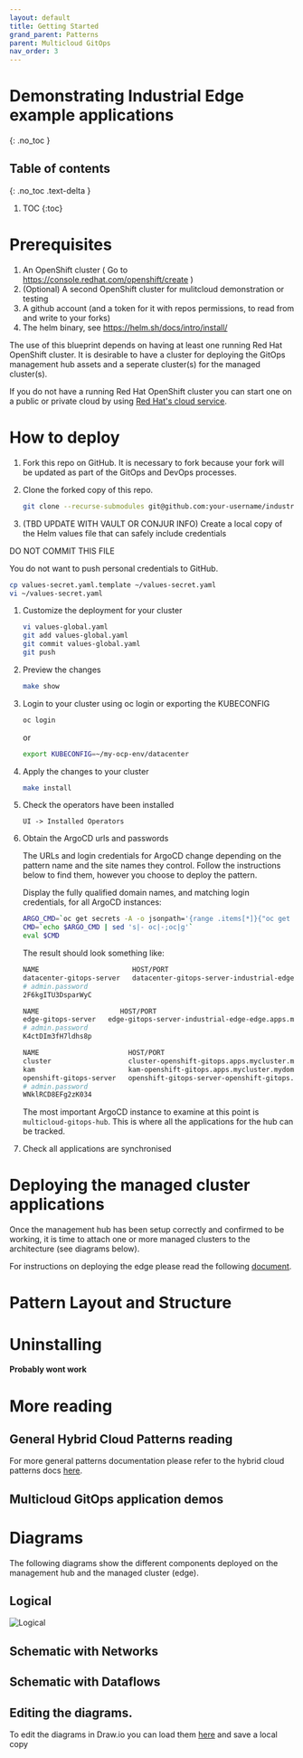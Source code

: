 ```yaml
---
layout: default
title: Getting Started
grand_parent: Patterns
parent: Multicloud GitOps
nav_order: 3
---
```


# Demonstrating Industrial Edge example applications  
{: .no_toc }

## Table of contents
{: .no_toc .text-delta }

1. TOC
{:toc}

# Prerequisites

1. An OpenShift cluster ( Go to https://console.redhat.com/openshift/create )
1. (Optional) A second OpenShift cluster for mulitcloud demonstration or testing
1. A github account (and a token for it with repos permissions, to read from and write to your forks)
1. The helm binary, see https://helm.sh/docs/intro/install/

The use of this blueprint depends on having at least one running Red Hat
OpenShift cluster. It is desirable to have a cluster for deploying the GitOps 
management hub assets and a seperate cluster(s) for the managed cluster(s).

If you do not have a running Red Hat OpenShift cluster you can start one on a
public or private cloud by using [Red Hat's cloud
service](https://console.redhat.com/openshift/create).

# How to deploy

1. Fork this repo on GitHub. It is necessary to fork because your fork will be updated as part of the GitOps and DevOps processes.

1. Clone the forked copy of this repo.

   ```sh
   git clone --recurse-submodules git@github.com:your-username/industrial-edge.git
   ```

1. (TBD UPDATE WITH VAULT OR CONJUR INFO) Create a local copy of the Helm values file that can safely include credentials

  DO NOT COMMIT THIS FILE

  You do not want to push personal credentials to GitHub.
   ```sh
   cp values-secret.yaml.template ~/values-secret.yaml
   vi ~/values-secret.yaml
   ```

1. Customize the deployment for your cluster

   ```sh
   vi values-global.yaml
   git add values-global.yaml
   git commit values-global.yaml
   git push
   ```

1. Preview the changes
   ```sh
   make show
   ```

1. Login to your cluster using oc login or exporting the KUBECONFIG

   ```sh
   oc login
   ```

   or

   ```sh
   export KUBECONFIG=~/my-ocp-env/datacenter
   ```

1. Apply the changes to your cluster

   ```sh
   make install
   ```

1. Check the operators have been installed

   ```
   UI -> Installed Operators
   ```

1. Obtain the ArgoCD urls and passwords

   The URLs and login credentials for ArgoCD change depending on the pattern
   name and the site names they control.  Follow the instructions below to find
   them, however you choose to deploy the pattern.

   Display the fully qualified domain names, and matching login credentials, for
   all ArgoCD instances:

   ```sh
   ARGO_CMD=`oc get secrets -A -o jsonpath='{range .items[*]}{"oc get -n "}{.metadata.namespace}{" routes; oc -n "}{.metadata.namespace}{" extract secrets/"}{.metadata.name}{" --to=-\\n"}{end}' | grep gitops-cluster`
   CMD=`echo $ARGO_CMD | sed 's|- oc|-;oc|g'`
   eval $CMD

   ```

   The result should look something like:

   ```sh
   NAME                       HOST/PORT                                                                                         PATH      SERVICES                   PORT    TERMINATION            WILDCARD
   datacenter-gitops-server   datacenter-gitops-server-industrial-edge-datacenter.apps.mycluster.mydomain.com          datacenter-gitops-server   https   passthrough/Redirect   None
   # admin.password
   2F6kgITU3DsparWyC

   NAME                    HOST/PORT                                                                                   PATH   SERVICES                PORT    TERMINATION            WILDCARD
   edge-gitops-server   edge-gitops-server-industrial-edge-edge.apps.mycluster.mydomain.com          edge-gitops-server   https   passthrough/Redirect   None
   # admin.password
   K4ctDIm3fH7ldhs8p

   NAME                      HOST/PORT                                                                              PATH   SERVICES                  PORT    TERMINATION            WILDCARD
   cluster                   cluster-openshift-gitops.apps.mycluster.mydomain.com                          cluster                   8080    reencrypt/Allow        None
   kam                       kam-openshift-gitops.apps.mycluster.mydomain.com                              kam                       8443    passthrough/None       None
   openshift-gitops-server   openshift-gitops-server-openshift-gitops.apps.mycluster.mydomain.com          openshift-gitops-server   https   passthrough/Redirect   None
   # admin.password
   WNklRCD8EFg2zK034
   ```

   The most important ArgoCD instance to examine at this point is `multicloud-gitops-hub`. This is where all the applications for the hub can be tracked.


1. Check all applications are synchronised

# Deploying the managed cluster applications

Once the management hub has been setup correctly and confirmed to be working, it is time to attach one or more managed clusters to the architecture (see diagrams below).

For instructions on deploying the edge please read the following [document](http://hybrid-cloud-patterns.io/industrial-edge/managed-cluster/).

# Pattern Layout and Structure


# Uninstalling

**Probably wont work**


# More reading

## General Hybrid Cloud Patterns reading

For more general patterns documentation please refer to the hybrid cloud patterns docs [here](http://hybrid-cloud-patterns.io/).

## Multicloud GitOps application demos

# Diagrams

The following diagrams show the different components deployed on the management hub and the managed cluster (edge).

## Logical

![Logical](docs/images/)

## Schematic with Networks

## Schematic with Dataflows

## Editing the diagrams.

To edit the diagrams in Draw.io you can load them [here](https://redhatdemocentral.gitlab.io/portfolio-architecture-tooling/index.html?#/portfolio-architecture-examples/projects/spi-multi-cloud-gitops.drawio) and save a local copy
